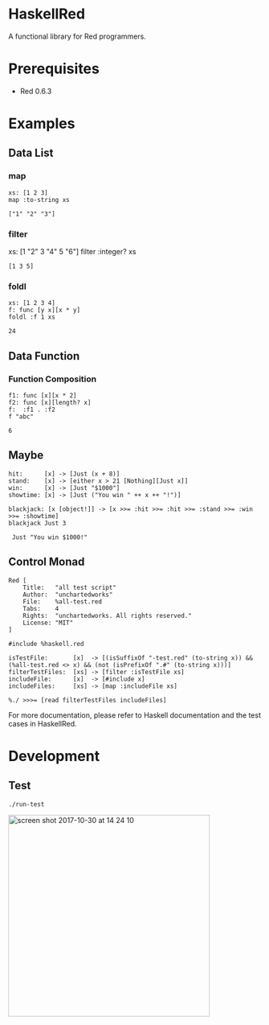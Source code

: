 # HaskellRed

A functional library for Red programmers.

# Prerequisites
- Red 0.6.3

# Examples
## Data List
### map
```
xs: [1 2 3]
map :to-string xs
```

```
["1" "2" "3"]
```

### filter
xs: [1 "2" 3 "4" 5 "6"]
filter :integer? xs

```
[1 3 5]
```

### foldl
```
xs: [1 2 3 4]
f: func [y x][x * y]
foldl :f 1 xs
```

```
24
```

## Data Function
### Function Composition
```
f1: func [x][x * 2]
f2: func [x][length? x]
f:  :f1 . :f2
f "abc"
```
```
6
```

## Maybe
```
hit:      [x] -> [Just (x + 8)]
stand:    [x] -> [either x > 21 [Nothing][Just x]]
win:      [x] -> [Just "$1000"]
showtime: [x] -> [Just ("You win " ++ x ++ "!")]

blackjack: [x [object!]] -> [x >>= :hit >>= :hit >>= :stand >>= :win >>= :showtime]
blackjack Just 3
```

```
 Just "You win $1000!"
```

## Control Monad
```
Red [
    Title:   "all test script"
    Author:  "unchartedworks"
    File: 	 %all-test.red
    Tabs:	 4
    Rights:  "unchartedworks. All rights reserved."
    License: "MIT"
]

#include %haskell.red

isTestFile:       [x]  -> [(isSuffixOf "-test.red" (to-string x)) && (%all-test.red <> x) && (not (isPrefixOf ".#" (to-string x)))]
filterTestFiles:  [xs] -> [filter :isTestFile xs]
includeFile:      [x]  -> [#include x]
includeFiles:     [xs] -> [map :includeFile xs]

%./ >>>= [read filterTestFiles includeFiles]
```

For more documentation, please refer to Haskell documentation and the test cases in HaskellRed.

# Development
## Test
```./run-test```

<img width="401" alt="screen shot 2017-10-30 at 14 24 10" src="https://user-images.githubusercontent.com/4646838/32173165-578a69f8-bd7e-11e7-9267-f8ce070cedd9.png">
